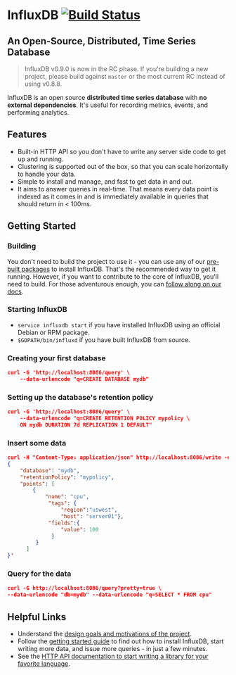 # InfluxDB [![Build Status](https://travis-ci.org/influxdb/influxdb.png?branch=master)](https://travis-ci.org/influxdb/influxdb)

## An Open-Source, Distributed, Time Series Database

> InfluxDB v0.9.0 is now in the RC phase. If you're building a new project,
> please build against `master` or the most current RC instead of using v0.8.8.

InfluxDB is an open source **distributed time series database** with
**no external dependencies**. It's useful for recording metrics,
events, and performing analytics.

## Features

* Built-in HTTP API so you don't have to write any server side code to get up and running.
* Clustering is supported out of the box, so that you can scale horizontally to handle your data.
* Simple to install and manage, and fast to get data in and out.
* It aims to answer queries in real-time. That means every data point is
  indexed as it comes in and is immediately available in queries that
  should return in < 100ms.

## Getting Started

### Building

You don't need to build the project to use it - you can use any of our
[pre-built packages](http://influxdb.com/download/) to install InfluxDB. That's
the recommended way to get it running. However, if you want to contribute to the core of InfluxDB, you'll need to build.
For those adventurous enough, you can
[follow along on our docs](http://github.com/influxdb/influxdb/blob/master/CONTRIBUTING.md).

### Starting InfluxDB
* `service influxdb start` if you have installed InfluxDB using an official Debian or RPM package.
* `$GOPATH/bin/influxd` if you have built InfluxDB from source.

### Creating your first database

```JSON
curl -G 'http://localhost:8086/query' \
    --data-urlencode "q=CREATE DATABASE mydb"
```
### Setting up the database's retention policy

```JSON
curl -G 'http://localhost:8086/query' \
    --data-urlencode "q=CREATE RETENTION POLICY mypolicy \
    ON mydb DURATION 7d REPLICATION 1 DEFAULT"
```
### Insert some data
```JSON
curl -H "Content-Type: application/json" http://localhost:8086/write -d '
{
    "database": "mydb",
    "retentionPolicy": "mypolicy",
    "points": [
        {
            "name": "cpu",
             "tags": {
                 "region":"uswest",
                 "host": "server01"},
             "fields":{
                 "value": 100
              }
         }
      ]
}'
```
### Query for the data
```JSON
curl -G http://localhost:8086/query?pretty=true \
--data-urlencode "db=mydb" --data-urlencode "q=SELECT * FROM cpu"
```
## Helpful Links

* Understand the [design goals and motivations of the project](http://influxdb.com/docs/v0.9/introduction/overview.html).
* Follow the [getting started guide](http://influxdb.com/docs/v0.9/introduction/getting_started.html) to find out how to install InfluxDB, start writing more data, and issue more queries - in just a few minutes.
* See the  [HTTP API documentation to start writing a library for your favorite language](http://influxdb.com/docs/v0.9/concepts/reading_and_writing_data.html).

